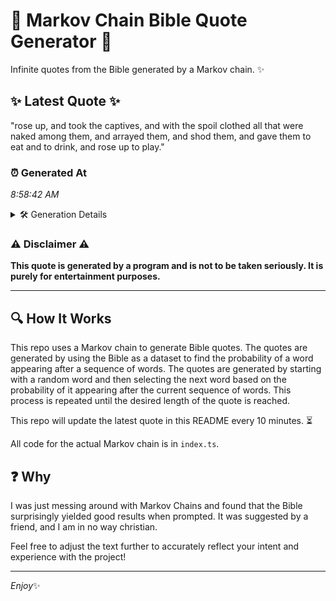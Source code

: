 # 📖 Markov Chain Bible Quote Generator 📖

Infinite quotes from the Bible generated by a Markov chain. ✨

## ✨ Latest Quote ✨
"rose up, and took the captives, and with the spoil clothed all that were naked among them, and arrayed them, and shod them, and gave them to eat and to drink, and rose up to play."

### ⏰ Generated At
*8:58:42 AM*

<details>
    <summary>🛠️ Generation Details</summary>
    <p>
        <strong>🌱 Seed:</strong> rose<br>
        <strong>🔄 Iterations:</strong> 35<br>
        <strong>📜 Context History:</strong><br>[ rose ]: up,<br>[ rose, up, ]: and<br>[ rose, up,, and ]: took<br>[ rose, up,, and, took ]: the<br>[ rose, up,, and, took, the ]: captives,<br>[ rose, up,, and, took, the, captives, ]: and<br>[ up,, and, took, the, captives,, and ]: with<br>[ and, took, the, captives,, and, with ]: the<br>[ took, the, captives,, and, with, the ]: spoil<br>[ the, captives,, and, with, the, spoil ]: clothed<br>[ captives,, and, with, the, spoil, clothed ]: all<br>[ and, with, the, spoil, clothed, all ]: that<br>[ with, the, spoil, clothed, all, that ]: were<br>[ the, spoil, clothed, all, that, were ]: naked<br>[ spoil, clothed, all, that, were, naked ]: among<br>[ clothed, all, that, were, naked, among ]: them,<br>[ all, that, were, naked, among, them, ]: and<br>[ that, were, naked, among, them,, and ]: arrayed<br>[ were, naked, among, them,, and, arrayed ]: them,<br>[ naked, among, them,, and, arrayed, them, ]: and<br>[ among, them,, and, arrayed, them,, and ]: shod<br>[ them,, and, arrayed, them,, and, shod ]: them,<br>[ and, arrayed, them,, and, shod, them, ]: and<br>[ arrayed, them,, and, shod, them,, and ]: gave<br>[ them,, and, shod, them,, and, gave ]: them<br>[ and, shod, them,, and, gave, them ]: to<br>[ shod, them,, and, gave, them, to ]: eat<br>[ them,, and, gave, them, to, eat ]: and<br>[ and, gave, them, to, eat, and ]: to<br>[ gave, them, to, eat, and, to ]: drink,<br>[ them, to, eat, and, to, drink, ]: and<br>[ to, eat, and, to, drink,, and ]: rose<br>[ eat, and, to, drink,, and, rose ]: up<br>[ and, to, drink,, and, rose, up ]: to<br>[ to, drink,, and, rose, up, to ]: play.<br>
    </p>
</details>

### ⚠️ Disclaimer ⚠️
**This quote is generated by a program and is not to be taken seriously. It is purely for entertainment purposes.**

---

## 🔍 How It Works

This repo uses a Markov chain to generate Bible quotes. The quotes are generated by using the Bible as a dataset to find the probability of a word appearing after a sequence of words. The quotes are generated by starting with a random word and then selecting the next word based on the probability of it appearing after the current sequence of words. This process is repeated until the desired length of the quote is reached.

This repo will update the latest quote in this README every 10 minutes. ⏳

All code for the actual Markov chain is in `index.ts`.

## ❓ Why

I was just messing around with Markov Chains and found that the Bible surprisingly yielded good results when prompted. 
It was suggested by a friend, and I am in no way christian.

Feel free to adjust the text further to accurately reflect your intent and experience with the project!

---

*Enjoy*✨
